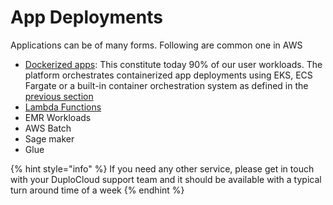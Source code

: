 # App Deployments

Applications can be of many forms. Following are common one in AWS

* [Dockerized apps](../container-deployments/): This constitute today 90% of our user workloads. The platform orchestrates containerized app deployments using EKS, ECS Fargate or a built-in container orchestration system as defined in the [previous section](../container-deployments/)
* [Lambda Functions](../aws-services/lambda.md)
* EMR Workloads
* AWS Batch
* Sage maker
* Glue&#x20;

{% hint style="info" %}
If you need any other service, please get in touch with your DuploCloud support team and it should be available with a typical turn around time of a week
{% endhint %}
